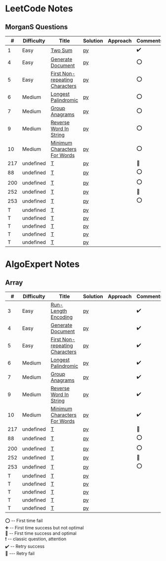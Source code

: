 # LeetCode  Notes 

## MorganS Questions

| #   | Difficulty | Title                                                                                                      | Solution                                    | Approach                            | Comments                        |  
|-----|-----|------------------------------------------------------------------------------------------------------------|---------------------------------------------|-------------------------------------|---------------------------------|
| 1  | Easy |[Two Sum](https://leetcode.com/problems/two-sum/)                                                          | [py](MorganS/two-sum.md)                   |              | :heavy_check_mark: |
| 4  |  Easy| [Generate Document](https://www.algoexpert.io/questions/Generate%20Document)                                        | [py](String/generate-document.md)                      |                     | :o:               |
| 5 |  Easy |[First Non-repeating Characters](https://www.algoexpert.io/questions/First%20Non-Repeating%20Character)                                                  | [py](String/first-none-repeating-character.md)                     |                    | :o:                          |
| 6  | Medium| [Longest Palindromic](https://www.algoexpert.io/questions/Longest%20Palindromic%20Substring)                              | [py](String/longest-palindromic-substring.md)                     |  | :o:                       |
| 7 | Medium| [Group Anagrams](https://www.algoexpert.io/questions/Group%20Anagrams)                                                            | [py](String/group-anagrams.md)                        |                     | :o:              |
| 9  | Medium| [Reverse Word In String](https://www.algoexpert.io/questions/Reverse%20Words%20In%20String)                                        | [py](String/reverse-word-in-string.md) |               | :o:                            |
| 10 | Medium | [Minimum Characters For Words](https://www.algoexpert.io/questions/Minimum%20Characters%20For%20Words)          | [py](String/minimum-characters-for-words.md)           |              |:o:   |
| 217 | undefined| [T](null.md)                                    | [py](null.md)          |             | :100:                           |
| 88  | undefined| [T](null.md)                                    | [py](null.md)          |                             | :o:                             |
| 200 | undefined| [T](null.md)                                      | [py](null.md)          |                             | :o:                             |
| 252 | undefined| [T](null.md)                                              | [py](null.md)                 |                              | :100:                           |
| 253 | undefined| [T](null.md)                                        | [py](null.md)                |                      | :o:                             |
| T   | undefined| [T]()                                                                                                      | [py](null.md)                     |                                     |                                 |
| T   | undefined| [T]()                                                                                                      | [py](null.md)                     |                                     |                                 |
| T   | undefined| [T]()                                                                                                      | [py](null.md)                     |                                     |                                 |
| T   | undefined| [T]()                                                                                                      | [py](null.md)                     |                                     |                                 |
| T   | undefined| [T]()                                                                                                      | [py](null.md)                     |                                     |                                 |


# AlgoExpert  Notes 

## Array

| #   | Difficulty | Title                                                                                                      | Solution                                    | Approach                            | Comments                        |  
|-----|-----|------------------------------------------------------------------------------------------------------------|---------------------------------------------|-------------------------------------|---------------------------------|
| 3  | Easy |[Run-Length Encoding](https://www.algoexpert.io/questions/Run-Length%20Encoding)                                                          | [py](String/run-length-encoding.md)                   |              | :heavy_check_mark: |
| 4  |  Easy| [Generate Document](https://www.algoexpert.io/questions/Generate%20Document)                                        | [py](String/generate-document.md)                      |                     | :heavy_check_mark:                |
| 5 |  Easy |[First Non-repeating Characters](https://www.algoexpert.io/questions/First%20Non-Repeating%20Character)                                                  | [py](String/first-none-repeating-character.md)                     |                    | :heavy_check_mark:                           |
| 6  | Medium| [Longest Palindromic](https://www.algoexpert.io/questions/Longest%20Palindromic%20Substring)                              | [py](String/longest-palindromic-substring.md)                     |  | :heavy_check_mark:                        |
| 7 | Medium| [Group Anagrams](https://www.algoexpert.io/questions/Group%20Anagrams)                                                            | [py](String/group-anagrams.md)                        |                     | :heavy_check_mark:              |
| 9  | Medium| [Reverse Word In String](https://www.algoexpert.io/questions/Reverse%20Words%20In%20String)                                        | [py](String/reverse-word-in-string.md) |               | :heavy_check_mark:                            |
| 10 | Medium | [Minimum Characters For Words](https://www.algoexpert.io/questions/Minimum%20Characters%20For%20Words)          | [py](String/minimum-characters-for-words.md)           |              |:heavy_check_mark:   |
| 217 | undefined| [T](null.md)                                    | [py](null.md)          |             | :100:                           |
| 88  | undefined| [T](null.md)                                    | [py](null.md)          |                             | :o:                             |
| 200 | undefined| [T](null.md)                                      | [py](null.md)          |                             | :o:                             |
| 252 | undefined| [T](null.md)                                              | [py](null.md)                 |                              | :100:                           |
| 253 | undefined| [T](null.md)                                        | [py](null.md)                |                      | :o:                             |
| T   | undefined| [T]()                                                                                                      | [py](null.md)                     |                                     |                                 |
| T   | undefined| [T]()                                                                                                      | [py](null.md)                     |                                     |                                 |
| T   | undefined| [T]()                                                                                                      | [py](null.md)                     |                                     |                                 |
| T   | undefined| [T]()                                                                                                      | [py](null.md)                     |                                     |                                 |
| T   | undefined| [T]()                                                                                                      | [py](null.md)                     |                                     |                                 |

:o: -- First time fail       
:heavy_plus_sign: -- First time success but not optimal     
:100: -- First time success and optimal    
:heavy_exclamation_mark: -- classic question, attention        
:heavy_check_mark: -- Retry success      
:small_red_triangle: --- Retry fail     



















